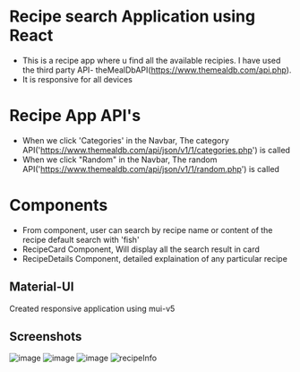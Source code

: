 # Recipe search Application using React
- This is a recipe app where u find all the available recipies. I have used the third party API- theMealDbAPI(https://www.themealdb.com/api.php). 
- It is responsive for all devices

# Recipe App API's
- When we click 'Categories' in the Navbar, The category API('https://www.themealdb.com/api/json/v1/1/categories.php') is called
- When we click "Random" in the Navbar, The random API('https://www.themealdb.com/api/json/v1/1/random.php') is called

# Components
- From component, user can search by recipe name or content of the recipe default search with 'fish'
- RecipeCard Component, Will display all the search result in card
- RecipeDetails Component, detailed explaination of any particular recipe 

## Material-UI 

Created responsive application using mui-v5

## Screenshots

![image](https://user-images.githubusercontent.com/112680840/189846466-a117736e-8e9c-48e3-878b-1a9a913b34c4.png)
![image](https://user-images.githubusercontent.com/112680840/189846637-78d418a8-dd49-4434-a8bd-06bc3f59038c.png)
![image](https://user-images.githubusercontent.com/112680840/189847114-504ab88e-484c-48b7-a3c1-5f5b6bf4ef46.png)
![recipeInfo](https://user-images.githubusercontent.com/112680840/189847505-beb9683f-b796-437d-96c1-c9027fe09716.jpeg)



